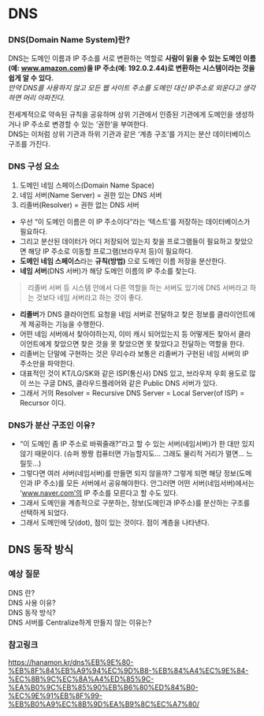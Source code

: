 # DNS
### DNS(Domain Name System)란? 
DNS는 도메인 이름과 IP 주소를 서로 변환하는 역할로 **사람이 읽을 수 있는 도메인 이름(예: www.amazon.com)을 IP 주소(예: 192.0.2.44)로 변환하는 시스템이라는 것을 쉽게 알 수 있다.**  
_만약 DNS를 사용하지 않고 모든 웹 사이트 주소를 도메인 대신 IP주소로 외운다고 생각하면 머리 아파진다._    

전세계적으로 약속된 규칙을 공유하며 상위 기관에서 인증된 기관에게 도메인을 생성하거나 IP 주소로 변경할 수 있는 ‘권한’을 부여한다.  
DNS는 이처럼 상위 기관과 하위 기관과 같은 ‘계층 구조’를 가지는 분산 데이터베이스 구조를 가진다.  

### DNS 구성 요소
1. 도메인 네임 스페이스(Domain Name Space)
2. 네임 서버(Name Server) = 권한 있는 DNS 서버
3. 리졸버(Resolver) = 권한 없는 DNS 서버

- 우선 “이 도메인 이름은 이 IP 주소이다”라는 ‘텍스트’를 저장하는 데이터베이스가 필요하다.  
- 그리고 분산된 데이터가 어디 저장되어 있는지 찾을 프로그램들이 필요하고 찾았으면 해당 IP 주소로 이동할 프로그램(브라우저 등)이 필요하다.  
- **도메인 네임 스페이스**라는 **규칙(방법)** 으로 도메인 이름 저장을 분산한다.  
- **네임 서버**(DNS 서버)가 해당 도메인 이름의 IP 주소를 찾는다.  
> 리졸버 서버 등 시스템 안에서 다른 역할을 하는 서버도 있기에 DNS 서버라고 하는 것보다 네임 서버라고 하는 것이 좋다.
- **리졸버**가 DNS 클라이언트 요청을 네임 서버로 전달하고 찾은 정보를 클라이언트에게 제공하는 기능을 수행한다.  
- 어떤 네임 서버에서 찾아야하는지, 이미 캐시 되어있는지 등 어떻게든 찾아서 클라이언트에게 찾았으면 찾은 것을 못 찾았으면 못 찾았다고 전달하는 역할을 한다.  
- 리졸버는 단말에 구현하는 것은 무리수라 보통은 리졸버가 구현된 네임 서버의 IP 주소만을 파악한다.  
- 대표적인 것이 KT/LG/SK와 같은 ISP(통신사) DNS 있고, 브라우저 우회 용도로 많이 쓰는 구글 DNS, 클라우드플레어와 같은 Public DNS 서버가 있다.  
- 그래서 거의 Resolver = Recursive DNS Server = Local Server(of ISP) = Recursor 이다.

### DNS가 분산 구조인 이유?
- “이 도메인 좀 IP 주소로 바꿔줄래?”라고 할 수 있는 서버(네임서버)가 한 대만 있지 않기 때문이다. (슈퍼 짱짱 컴퓨터면 가능할지도… 그래도 물리적 거리가 멀면… 느릴듯…)
- 그렇다면 여러 서버(네임서버)를 만들면 되지 않을까? 그렇게 되면 해당 정보(도메인과 IP 주소)를 모든 서버에서 공유해야한다. 안그러면 어떤 서버(네임서버)에서는 ‘www.naver.com’의 IP 주소를 모른다고 할 수도 있다.
- 그래서 도메인을 계층적으로 구분하는, 정보(도메인과 IP주소)를 분산하는 구조를 선택하게 되었다.
- 그래서 도메인에 닷(dot), 점이 있는 것이다. 점이 계층을 나타낸다.

## DNS 동작 방식

### 예상 질문
DNS 란?  
DNS 사용 이유?  
DNS 동작 방식?  
DNS 서버를 Centralize하게 만들지 않는 이유는?  


### 참고링크
https://hanamon.kr/dns%EB%9E%80-%EB%8F%84%EB%A9%94%EC%9D%B8-%EB%84%A4%EC%9E%84-%EC%8B%9C%EC%8A%A4%ED%85%9C-%EA%B0%9C%EB%85%90%EB%B6%80%ED%84%B0-%EC%9E%91%EB%8F%99-%EB%B0%A9%EC%8B%9D%EA%B9%8C%EC%A7%80/
